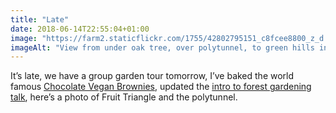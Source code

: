 ```yaml
---
title: "Late"
date: 2018-06-14T22:55:04+01:00
image: "https://farm2.staticflickr.com/1755/42802795151_c8fcee8800_z_d.jpg"
imageAlt: "View from under oak tree, over polytunnel, to green hills in background"
---
```


It’s late, we have a group garden tour tomorrow, I’ve baked the world famous [Chocolate Vegan Brownies](http://simp.ly/publish/L624C8), updated the [intro to forest gardening talk](https://www.forestgarden.wales/talks/intro/#1), here’s a photo of Fruit Triangle and the polytunnel. 
